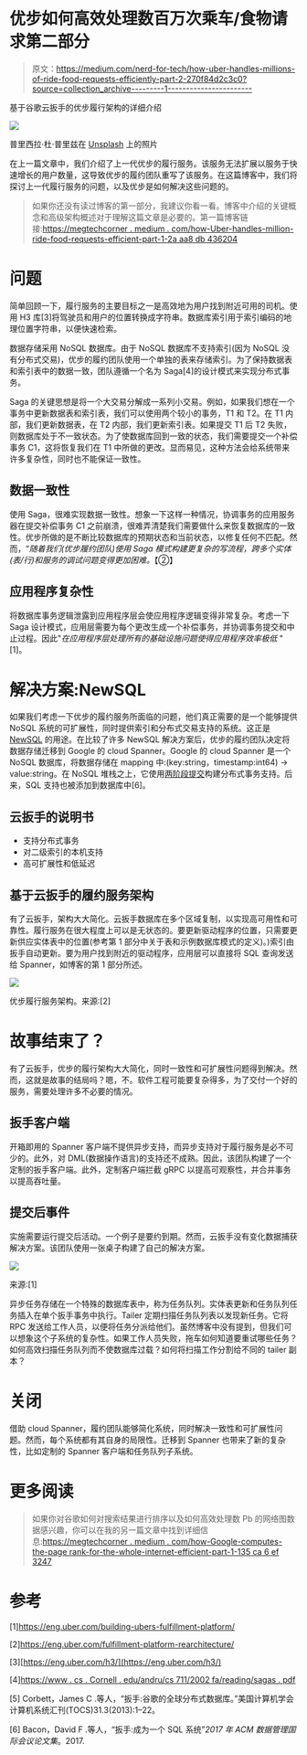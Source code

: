 # 优步如何高效处理数百万次乘车/食物请求第二部分

> 原文：<https://medium.com/nerd-for-tech/how-uber-handles-millions-of-ride-food-requests-efficiently-part-2-270f84d2c3c0?source=collection_archive---------1----------------------->

基于谷歌云扳手的优步履行架构的详细介绍

![](img/b18c3bb85500e63ba58ff2309ce45a60.png)

普里西拉·杜·普里兹在 [Unsplash](https://unsplash.com?utm_source=medium&utm_medium=referral) 上的照片

在上一篇文章中，我们介绍了上一代优步的履行服务。该服务无法扩展以服务于快速增长的用户数量，这导致优步的履约团队重写了该服务。在这篇博客中，我们将探讨上一代履行服务的问题，以及优步是如何解决这些问题的。

> 如果你还没有读过博客的第一部分，我建议你看一看。博客中介绍的关键概念和高级架构概述对于理解这篇文章是必要的。第一篇博客链接:[https://megtechcorner . medium . com/how-Uber-handles-million-ride-food-requests-efficient-part-1-2a aa8 db 436204](https://megtechcorner.medium.com/how-uber-handles-millions-of-ride-food-requests-efficiently-part-1-2aa8db436204)

# 问题

简单回顾一下，履行服务的主要目标之一是高效地为用户找到附近可用的司机。使用 H3 库[3]将驾驶员和用户的位置转换成字符串。数据库索引用于索引编码的地理位置字符串，以便快速检索。

数据存储采用 NoSQL 数据库。由于 NoSQL 数据库不支持索引(因为 NoSQL 没有分布式交易)，优步的履约团队使用一个单独的表来存储索引。为了保持数据表和索引表中的数据一致，团队遵循一个名为 Saga[4]的设计模式来实现分布式事务。

Saga 的关键思想是将一个大交易分解成一系列小交易。例如，如果我们想在一个事务中更新数据表和索引表，我们可以使用两个较小的事务，T1 和 T2。在 T1 内部，我们更新数据表，在 T2 内部，我们更新索引表。如果提交 T1 后 T2 失败，则数据库处于不一致状态。为了使数据库回到一致的状态，我们需要提交一个补偿事务 C1，这将恢复我们在 T1 中所做的更改。显而易见，这种方法会给系统带来许多复杂性，同时也不能保证一致性。

## 数据一致性

使用 Saga，很难实现数据一致性。想象一下这样一种情况，协调事务的应用服务器在提交补偿事务 C1 之前崩溃，很难弄清楚我们需要做什么来恢复数据库的一致性。优步所做的是不断比较数据库的预期状态和当前状态，以修复任何不匹配。然而，“*随着我们(优步履约团队)使用 Saga 模式构建更复杂的写流程，跨多个实体(表/行)和服务的调试问题变得更加困难。*【②】

## 应用程序复杂性

将数据库事务逻辑泄露到应用程序层会使应用程序逻辑变得非常复杂。考虑一下 Saga 设计模式，应用层需要为每个更改生成一个补偿事务，并协调事务提交和中止过程。因此"*在应用程序层处理所有的基础设施问题使得应用程序效率极低* "[1]。

# 解决方案:NewSQL

如果我们考虑一下优步的履约服务所面临的问题，他们真正需要的是一个能够提供 NoSQL 系统的可扩展性，同时提供索引和分布式交易支持的系统。这正是 [NewSQL](https://en.wikipedia.org/wiki/NewSQL) 的用途。在比较了许多 NewSQL 解决方案后，优步的履约团队决定将数据存储迁移到 Google 的 cloud Spanner。Google 的 cloud Spanner 是一个 NoSQL 数据库，将数据存储在 mapping 中:(key:string，timestamp:int64) → value:string。在 NoSQL 堆栈之上，它使用[两阶段提交](https://en.wikipedia.org/wiki/Two-phase_commit_protocol)构建分布式事务支持。后来，SQL 支持也被添加到数据库中[6]。

## 云扳手的说明书

*   支持分布式事务
*   对二级索引的本机支持
*   高可扩展性和低延迟

## 基于云扳手的履约服务架构

有了云扳手，架构大大简化。云扳手数据库在多个区域复制，以实现高可用性和可靠性。履行服务在很大程度上可以是无状态的。要更新驱动程序的位置，只需要更新供应实体表中的位置(参考第 1 部分中关于表和示例数据库模式的定义)。)索引由扳手自动更新。要为用户找到附近的驱动程序，应用层可以直接将 SQL 查询发送给 Spanner，如博客的第 1 部分所述。

![](img/839b56b1bb72aa4656e7b5b00468e8be.png)

优步履行服务架构。来源:[2]

# 故事结束了？

有了云扳手，优步的履行架构大大简化，同时一致性和可扩展性问题得到解决。然而，这就是故事的结局吗？嗯，不。软件工程可能要复杂得多，为了交付一个好的服务，需要处理许多不必要的情况。

## 扳手客户端

开箱即用的 Spanner 客户端不提供异步支持，而异步支持对于履行服务是必不可少的。此外，对 DML(数据操作语言)的支持还不成熟。因此，该团队构建了一个定制的扳手客户端。此外，定制客户端拦截 gRPC 以提高可观察性，并合并事务以提高吞吐量。

## 提交后事件

实施需要运行提交后活动。一个例子是要约到期。然而，云扳手没有变化数据捕获解决方案。该团队使用一张桌子构建了自己的解决方案。

![](img/5e03a9bc0e06216754796a6b08e38f0d.png)

来源:[1]

异步任务存储在一个特殊的数据库表中，称为任务队列。实体表更新和任务队列任务插入在单个扳手事务中执行。Tailer 定期扫描任务队列表以发现新任务。它将 RPC 发送给工作人员，以便将任务分派给他们。虽然博客中没有提到，但我们可以想象这个子系统的复杂性。如果工作人员失败，拖车如何知道要重试哪些任务？如何高效扫描任务队列而不使数据库过载？如何将扫描工作分割给不同的 tailer 副本？

# 关闭

借助 cloud Spanner，履约团队能够简化系统，同时解决一致性和可扩展性问题。然而，每个系统都有其自身的局限性。迁移到 Spanner 也带来了新的复杂性，比如定制的 Spanner 客户端和任务队列子系统。

# 更多阅读

> 如果你对谷歌如何对搜索结果进行排序以及如何高效处理数 Pb 的网络图数据感兴趣，你可以在我的另一篇文章中找到详细信息:[https://megtechcorner . medium . com/how-Google-computes-the-page rank-for-the-whole-internet-efficient-part-1-135 ca 6 ef 3247](https://megtechcorner.medium.com/how-google-computes-the-pagerank-for-the-whole-internet-efficiently-part-1-135ca6ef3247)

# 参考

[1]https://eng.uber.com/building-ubers-fulfillment-platform/

[2]https://eng.uber.com/fulfillment-platform-rearchitecture/

[3][https://eng.uber.com/h3/](https://eng.uber.com/h3/)

[4][https://www . cs . Cornell . edu/andru/cs 711/2002 fa/reading/sagas . pdf](https://www.cs.cornell.edu/andru/cs711/2002fa/reading/sagas.pdf)

[5] Corbett，James C .等人，“扳手:谷歌的全球分布式数据库。”美国计算机学会计算机系统汇刊(TOCS)31.3(2013):1–22。

[6] Bacon，David F .等人，“扳手:成为一个 SQL 系统”*2017 年 ACM 数据管理国际会议论文集*。2017.